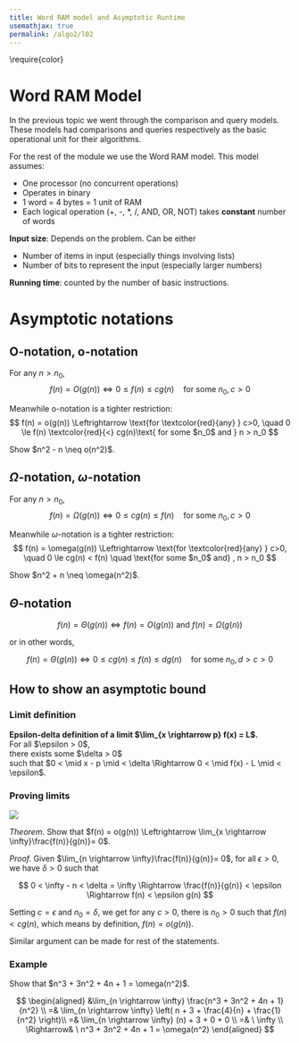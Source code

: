 ```yaml
---
title: Word RAM model and Asymptotic Runtime
usemathjax: true
permalink: /algo2/l02
---
```


\require{color}

# Word RAM Model

In the previous topic we went through the comparison and query models.
These models had comparisons and queries respectively as the basic operational unit 
for their algorithms.

For the rest of the module we use the Word RAM model. This model assumes:

- One processor (no concurrent operations)
- Operates in binary
- 1 word = 4 bytes = 1 unit of RAM
- Each logical operation (+, -, *, /, AND, OR, NOT) takes **constant** number of words

**Input size**:
Depends on the problem. Can be either

- Number of items in input (especially things involving lists)
- Number of bits to represent the input (especially larger numbers)

**Running time**: counted by the number of basic instructions.

# Asymptotic notations

## O-notation, o-notation

For any $n > n_0$,
$$
f(n) = O(g(n)) \Leftrightarrow 0 \le f(n) \le cg(n) \quad \text{for some } n_0, c>0
$$

Meanwhile o-notation is a tighter restriction:
$$
f(n) = o(g(n)) \Leftrightarrow \text{for \textcolor{red}{any} } c>0, \quad 
0 \le f(n) \textcolor{red}{<} cg(n)\text{ for some $n_0$ and } n > n_0
$$

<div class="question"> Show $n^2 - n \neq o(n^2)$. </div>

## $\Omega$-notation, $\omega$-notation

For any $n > n_0$,
$$
f(n) = \Omega(g(n)) \Leftrightarrow 0 \le cg(n) \le f(n) \quad \text{for some } n_0, c>0
$$

Meanwhile $\omega$-notation is a tighter restriction:
$$
f(n) = \omega(g(n)) \Leftrightarrow \text{for \textcolor{red}{any} } c>0, \quad 
0 \le cg(n) < f(n) \quad \text{for some $n_0$ and} , n > n_0
$$

<div class="question"> Show $n^2 + n \neq \omega(n^2)$. </div>

## $\Theta$-notation

$$
f(n) = \Theta(g(n)) \Leftrightarrow f(n) = O(g(n)) \text{ and } f(n) = \Omega(g(n))
$$

or in other words,

$$
f(n) = \Theta(g(n)) \Leftrightarrow 0 \le cg(n) \le f(n) \le dg(n) \quad \text{for some } n_0, d > c >0
$$

## How to show an asymptotic bound

### Limit definition
<div class="important">
<b>Epsilon-delta definition of a limit $\lim_{x \rightarrow p} f(x) = L$.</b></br>
For all $\epsilon > 0$,<br/>
there exists some $\delta > 0$<br/>
such that $0 < \mid x - p \mid < \delta \Rightarrow 0 < \mid f(x) - L \mid < \epsilon$.
</div>

### Proving limits

![](/notes-blog/assets/img/algo2/l02-limits.png)

*Theorem.* Show that
$f(n) = o(g(n)) \Leftrightarrow \lim_{x \rightarrow \infty}\frac{f(n)}{g(n)}= 0$. 

*Proof.* Given $\lim_{n \rightarrow \infty}\frac{f(n)}{g(n)}= 0$,
for all $\epsilon > 0$, we have $\delta > 0$ such that 

$$
0 < \infty - n < \delta = \infty \Rightarrow \frac{f(n)}{g(n)} < \epsilon 
\Rightarrow f(n) < \epsilon g(n)
$$

Setting $c = \epsilon$ and $n_0 = \delta$, we get for any $c > 0$, there is $n_0 > 0$ such that $f(n) < cg(n)$, which means by definition, $f(n) = o(g(n))$.

Similar argument can be made for rest of the statements.

### Example

<div class="question"> Show that $n^3 + 3n^2 + 4n + 1 = \omega(n^2)$. </div>

$$
\begin{aligned}
&\lim_{n \rightarrow \infty} \frac{n^3 + 3n^2 + 4n + 1}{n^2} \\
=& \lim_{n \rightarrow \infty} \left( n + 3 + \frac{4}{n} + \frac{1}{n^2} \right)\\
=& \lim_{n \rightarrow \infty} (n) + 3 + 0 + 0 \\
=& \ \infty \\
\Rightarrow& \ n^3 + 3n^2 + 4n + 1 = \omega(n^2)
\end{aligned}
$$

